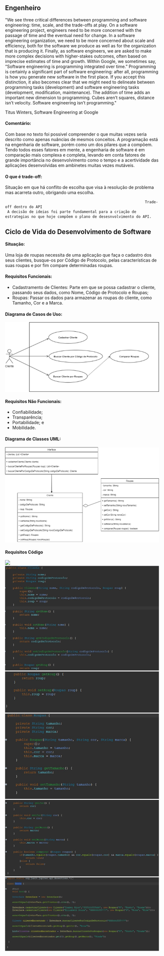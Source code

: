 <h2> Engenheiro </h2>

"We see three critical differences between programming and software engineering: time, scale, and the trade-offs at play. On a software engineering project, engineers
need to be more concerned with the passage of time and the eventual need for change. In a software engineering organization, we need to be more concerned about scale and
efficiency, both for the software we produce as well as for the organization that is producing it. Finally, as software engineers, we are asked to make more complex
decisions with higher-stakes outcomes, often based on imprecise estimates of time and growth. Within Google, we sometimes say, “Software engineering is programming 
integrated over time.” Programming is certainly a significant part of software engineering: after all, programming is how you generate new software in the first place. 
If you accept this distinction, it also becomes clear that we might need to delineate between programming tasks (development) and software engineering tasks (development,
modification, maintenance). The addition of time adds an important new dimension to programming. Cubes aren’t squares, distance isn’t velocity. Software engineering isn’t
programming."

Titus Winters, Software Engineering at Google

<h4>Comentário:</h4> Com base no texto foi possivel compreender o que muitas vezes seria descrito como apenas nuâncias de mesmos conceitos. A programação está na engenharia de software, porém como um dos pilares que a compõem. Tendo todos esses fatores em mente, a engenharia de software é em comparação mais complexa e completa, levando em conta fatores de grande importância no desenvolvimento como o tempo e a acertividade das aplicações desenvolvidas em ambinetes muitas vezes mutáveis.

<h4>O que é trade-off:</h4> Situação em que há conflito de escolha que visa à resolução de problema mas acarreta outro, obrigando uma escolha.


                                                                    Trade-off dentro do API
     A decisão de ideias foi parte fundamental para a criação de estrategias no que hoje compõem o plano de desesnvolvimento do API.

<h2> Ciclo de Vida do Desenvolvimento de Software </h2>

<h4> Situação: </h4> Uma loja de roupas necessita de uma aplicação que faça o cadastro dos seus clientes, busque-os por Código de Protocolo, pelas características de suas roupas e por fim compare determinadas roupas.
 
<h4> Requisitos Funcionais: </h4>

- Cadastramento de Clientes: Parte em que se possa cadastrar o cliente, passando seus dados, como Nome, Código de Protocolo e Roupas;
- Roupas: Passar os dados para armazenar as roupas do cliente, como Tamanho, Cor e a Marca.

<h4> Diagrama de Casos de Uso: </h4>

<img src = "Imagens/diagramadecasosdeuso.png">

<h4>Requisitos Não Funcionais:</h4>

- Confiabilidade;
- Transparência;
- Portabilidade; e
- Mobilidade.

<h4>Diagrama de Classes UML:</h4>

<img src = "Imagens/diagramadeclasses.png">


<h4>Requisitos Código</h4>

<img src = "Imagens/interface.jpg">
<img src = "Imagens/clientep1.jpg">
<img src = "Imagens/clientep2.jpg">
<img src = "Imagens/roupasp1.jpg">
<img src = "Imagens/roupasp2.jpg">
<img src = "Imagens/teste.jpg">
